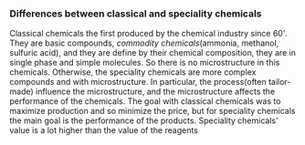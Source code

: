 ### Differences between classical and speciality chemicals
Classical chemicals the first produced by the chemical industry since 60'. They are basic compounds, *commodity chemicals*(ammonia, methanol, sulfuric acid), and they are define by their chemical composition, they are in single phase and simple molecules.
So there is no microstructure in this chemicals.
Otherwise, the speciality chemicals are more complex compounds and with microstructure. In particular, the process(often tailor-made) influence the microstructure, and the microstructure affects the performance of the chemicals.
The goal with classical chemicals was to maximize production and so minimize the price, but for speciality chemicals the main goal is the performance of the products.
Speciality chemicals' value is a lot higher than the value of the reagents